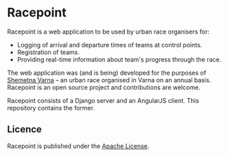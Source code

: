 Racepoint
================

Racepoint is a web application to be used by urban race organisers for: 
* Logging of arrival and departure times of teams at control points.
* Registration of teams.
* Providing real-time information about team's progress through the race.

The web application was (and is being) developed for the purposes of [Shemetna Varna](shemetna-varna.org) – an urban race organised in Varna on an annual basis. Racepoint is an open source project and contributions are welcome.

Racepoint consists of a Django server and an AngularJS client. This repository contains the former.

Licence
---
Racepoint is published under the [Apache License](http://www.apache.org/licenses/LICENSE-2.0).
